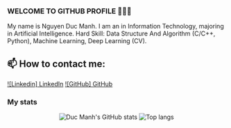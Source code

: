 ### WELCOME TO GITHUB PROFILE 👋👋👋
My name is Nguyen Duc Manh. I am an  in Information Technology, majoring in Artificial Intelligence.
Hard Skill: Data Structure And Algorithm (C/C++, Python), Machine Learning, Deep Learning (CV).<br>
## 📫 How to contact me: 
[![Linkedin] LinkedIn](https://www.linkedin.com/in/nguy%E1%BB%85n-%C4%91%E1%BB%A9c-m%E1%BA%A1nh-879b04302/) [![GitHub] GitHub](https://github.com/ndmcoder211005/)

### My stats 

<div align="center">
<img alt="Duc Manh's GitHub stats" src="https://github-readme-stats.vercel.app/api?username=nguyenducmanh&show_icons=true&theme=transparent"/>
<img alt="Top langs" src="https://github-readme-stats.vercel.app/api/top-langs/?username=nguyenducmanh&layout=compact&&langs_count=8"/>
</div>

